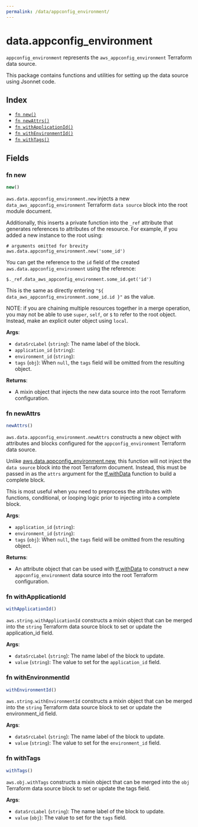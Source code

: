 ```yaml
---
permalink: /data/appconfig_environment/
---
```


# data.appconfig_environment

`appconfig_environment` represents the `aws_appconfig_environment` Terraform data source.



This package contains functions and utilities for setting up the data source using Jsonnet code.


## Index

* [`fn new()`](#fn-new)
* [`fn newAttrs()`](#fn-newattrs)
* [`fn withApplicationId()`](#fn-withapplicationid)
* [`fn withEnvironmentId()`](#fn-withenvironmentid)
* [`fn withTags()`](#fn-withtags)

## Fields

### fn new

```ts
new()
```


`aws.data.appconfig_environment.new` injects a new `data_aws_appconfig_environment` Terraform `data source`
block into the root module document.

Additionally, this inserts a private function into the `_ref` attribute that generates references to attributes of the
resource. For example, if you added a new instance to the root using:

    # arguments omitted for brevity
    aws.data.appconfig_environment.new('some_id')

You can get the reference to the `id` field of the created `aws.data.appconfig_environment` using the reference:

    $._ref.data_aws_appconfig_environment.some_id.get('id')

This is the same as directly entering `"${ data_aws_appconfig_environment.some_id.id }"` as the value.

NOTE: if you are chaining multiple resources together in a merge operation, you may not be able to use `super`, `self`,
or `$` to refer to the root object. Instead, make an explicit outer object using `local`.

**Args**:
  - `dataSrcLabel` (`string`): The name label of the block.
  - `application_id` (`string`): 
  - `environment_id` (`string`): 
  - `tags` (`obj`):  When `null`, the `tags` field will be omitted from the resulting object.

**Returns**:
- A mixin object that injects the new data source into the root Terraform configuration.


### fn newAttrs

```ts
newAttrs()
```


`aws.data.appconfig_environment.newAttrs` constructs a new object with attributes and blocks configured for the `appconfig_environment`
Terraform data source.

Unlike [aws.data.appconfig_environment.new](#fn-appconfig_environmentnew), this function will not inject the `data source`
block into the root Terraform document. Instead, this must be passed in as the `attrs` argument for the
[tf.withData](https://github.com/tf-libsonnet/core/tree/main/docs#fn-withdata) function to build a complete block.

This is most useful when you need to preprocess the attributes with functions, conditional, or looping logic prior to
injecting into a complete block.

**Args**:
  - `application_id` (`string`): 
  - `environment_id` (`string`): 
  - `tags` (`obj`):  When `null`, the `tags` field will be omitted from the resulting object.

**Returns**:
  - An attribute object that can be used with [tf.withData](https://github.com/tf-libsonnet/core/tree/main/docs#fn-withdata) to construct a new `appconfig_environment` data source into the root Terraform configuration.


### fn withApplicationId

```ts
withApplicationId()
```

`aws.string.withApplicationId` constructs a mixin object that can be merged into the `string`
Terraform data source block to set or update the application_id field.



**Args**:
  - `dataSrcLabel` (`string`): The name label of the block to update.
  - `value` (`string`): The value to set for the `application_id` field.


### fn withEnvironmentId

```ts
withEnvironmentId()
```

`aws.string.withEnvironmentId` constructs a mixin object that can be merged into the `string`
Terraform data source block to set or update the environment_id field.



**Args**:
  - `dataSrcLabel` (`string`): The name label of the block to update.
  - `value` (`string`): The value to set for the `environment_id` field.


### fn withTags

```ts
withTags()
```

`aws.obj.withTags` constructs a mixin object that can be merged into the `obj`
Terraform data source block to set or update the tags field.



**Args**:
  - `dataSrcLabel` (`string`): The name label of the block to update.
  - `value` (`obj`): The value to set for the `tags` field.
